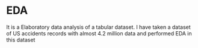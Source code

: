 # EDA
It is a Elaboratory data analysis of a tabular dataset.
I have taken a dataset of US accidents records with almost 4.2 million data and performed EDA in this dataset
